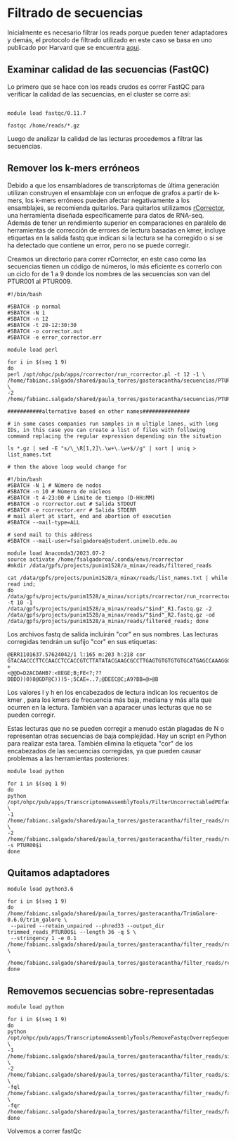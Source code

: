 # Filtrado de secuencias 

Inicialmente es necesario filtrar los reads porque pueden tener adaptadores y demás, el protocolo 
de filtrado utilizado en este caso se basa en uno publicado por Harvard que se encuentra [aqui](https://informatics.fas.harvard.edu/best-practices-for-de-novo-transcriptome-assembly-with-trinity.html).

## Examinar calidad de las secuencias (FastQC)
Lo primero que se hace con los reads crudos es correr FastQC para verificar la calidad de las secuencias, en el cluster se corre así:

```

module load fastqc/0.11.7

fastqc /home/reads/*.gz
```

Luego de analizar la calidad de las lecturas procedemos a filtrar las secuencias.

## Remover los k-mers erróneos

Debido a que los ensambladores de transcriptomas de última generación utilizan construyen el ensamblaje con un enfoque de grafos a partir de k-mers, los k-mers erróneos pueden afectar negativamente a los ensamblajes, se recomienda quitarlos. 
Para quitarlos utilizamos [rCorrector](https://github.com/mourisl/Rcorrector), una herramienta diseñada específicamente para datos de RNA-seq. 
Además de tener un rendimiento superior en comparaciones en paralelo de herramientas de corrección de errores de lectura basadas en kmer, 
incluye etiquetas en la salida fastq que indican si la lectura se ha corregido o si se ha detectado que contiene un error, pero no se puede corregir.

Creamos un directorio para correr rCorrector, en este caso como las secuencias tienen un código de números, lo más eficiente es correrlo 
con un ciclo for de 1 a 9 donde los nombres de las secuencias son van del PTUR001 al PTUR009.

```
#!/bin/bash

#SBATCH -p normal
#SBATCH -N 1
#SBATCH -n 12
#SBATCH -t 20-12:30:30
#SBATCH -o corrector.out
#SBATCH -e error_corrector.err

module load perl

for i in $(seq 1 9)
do
perl /opt/ohpc/pub/apps/rcorrector/run_rcorrector.pl -t 12 -1 \
/home/fabianc.salgado/shared/paula_torres/gasteracantha/secuencias/PTUR00$i.left.fq \
-2 /home/fabianc.salgado/shared/paula_torres/gasteracantha/secuencias/PTUR00$i.right.fq

###########alternative based on other names###############

# in some cases companies run samples in m ultiple lanes, with long IDs, in this case you can create a list of files with following command replacing the regular expression depending oin the situation

ls *.gz | sed -E "s/\_\R[1,2]\.\w+\.\w+$//g" | sort | uniq > list_names.txt

# then the above loop would change for

#!/bin/bash
#SBATCH -N 1 # Número de nodos
#SBATCH -n 10 # Número de núcleos
#SBATCH -t 4-23:00 # Límite de tiempo (D-HH:MM)
#SBATCH -o rcorrector.out # Salida STDOUT
#SBATCH -e rcorrector.err # Salida STDERR
# mail alert at start, end and abortion of execution
#SBATCH --mail-type=ALL

# send mail to this address
#SBATCH --mail-user=fsalgadoroa@student.unimelb.edu.au

module load Anaconda3/2023.07-2
source activate /home/fsalgadoroa/.conda/envs/rcorrector
#mkdir /data/gpfs/projects/punim1528/a_minax/reads/filtered_reads

cat /data/gpfs/projects/punim1528/a_minax/reads/list_names.txt | while read ind;
do
/data/gpfs/projects/punim1528/a_minax/scripts/rcorrector/run_rcorrector.pl -t 10 -1 /data/gpfs/projects/punim1528/a_minax/reads/"$ind"_R1.fastq.gz -2 /data/gpfs/projects/punim1528/a_minax/reads/"$ind"_R2.fastq.gz -od /data/gpfs/projects/punim1528/a_minax/reads/filtered_reads; done
```

Los archivos fastq de salida incluirán "cor" en sus nombres. Las lecturas corregidas tendrán un sufijo "cor" en sus etiquetas:

```
@ERR1101637.57624042/1 l:165 m:203 h:218 cor
GTACAACCCTTCCAACCTCCACCGTCTTATATACGAAGCGCCTTGAGTGTGTGTGTGCATGAGCCAAAGGGAATACCG
+
<@@D=D2ACDAHB?:<8EGE;B;FE<?;??DBDD))0)8@GDF@C)))5-;5CAE=..7;@DEEC@C;A9?BB=@>@B
```
Los valores l y h en los encabezados de lectura indican los recuentos de kmer , para los kmers de frecuencia más baja, 
mediana y más alta que ocurren en la lectura. También van a aparacer unas lecturas que no se pueden corregir.

Estas lecturas que no se pueden corregir a menudo están plagadas de N o representan otras secuencias de baja complejidad. 
Hay un script en Python para realizar esta tarea. También elimina la etiqueta "cor" de los encabezados de las secuencias corregidas, ya que pueden causar problemas a las herramientas posteriores:

```
module load python

for i in $(seq 1 9)
do
python /opt/ohpc/pub/apps/TranscriptomeAssemblyTools/FilterUncorrectabledPEfastq.py \ 
-1 /home/fabianc.salgado/shared/paula_torres/gasteracantha/filter_reads/rcorrector/PTUR00$i.left.cor.fq \
-2 /home/fabianc.salgado/shared/paula_torres/gasteracantha/filter_reads/rcorrector/PTUR00$i.right.cor.fq -s PTUR00$i
done
```

## Quitamos adaptadores

```
module load python3.6

for i in $(seq 1 9)
do
/home/fabianc.salgado/shared/paula_torres/gasteracantha/TrimGalore-0.6.0/trim_galore \
 --paired --retain_unpaired --phred33 --output_dir trimmed_reads_PTUR00$i --length 36 -q 5 \
 --stringency 1 -e 0.1 /home/fabianc.salgado/shared/paula_torres/gasteracantha/filter_reads/rcorrector/PTUR00$i.left.cor.fq \
   /home/fabianc.salgado/shared/paula_torres/gasteracantha/filter_reads/rcorrector/PTUR00$i.right.cor.fq 
done
```

## Removemos secuencias sobre-representadas 

```
module load python

for i in $(seq 1 9)
do
python /opt/ohpc/pub/apps/TranscriptomeAssemblyTools/RemoveFastqcOverrepSequenceReads.py \
-1 /home/fabianc.salgado/shared/paula_torres/gasteracantha/filter_reads/silva/reads_assembly/blacklist_paired_unaligned_PTUR00$i.fq.1.gz \
-2 /home/fabianc.salgado/shared/paula_torres/gasteracantha/filter_reads/silva/reads_assembly/blacklist_paired_unaligned_PTUR00$i.fq.2.gz \
-fql /home/fabianc.salgado/shared/paula_torres/gasteracantha/filter_reads/fastqc/fastqc_files/PTUR00"$i"_fastqc_data_1.txt \
-fqr /home/fabianc.salgado/shared/paula_torres/gasteracantha/filter_reads/fastqc/fastqc_files/PTUR00"$i"_fastqc_data_2.txt
done
```

Volvemos a correr fastQc
